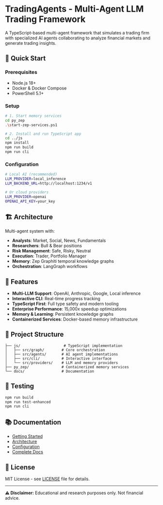 # TradingAgents - Multi-Agent LLM Trading Framework

A TypeScript-based multi-agent framework that simulates a trading firm with specialized AI agents collaborating to analyze financial markets and generate trading insights.

## 🚀 Quick Start

### Prerequisites
- Node.js 18+
- Docker & Docker Compose 
- PowerShell 5.1+

### Setup
```bash
# 1. Start memory services
cd py_zep
.\start-zep-services.ps1

# 2. Install and run TypeScript app
cd ../js
npm install
npm run build
npm run cli
```

### Configuration
```bash
# Local AI (recommended)
LLM_PROVIDER=local_inference
LLM_BACKEND_URL=http://localhost:1234/v1

# Or cloud providers
LLM_PROVIDER=openai
OPENAI_API_KEY=your_key
```

## 🏗️ Architecture

Multi-agent system with:
- **Analysts**: Market, Social, News, Fundamentals
- **Researchers**: Bull & Bear positions  
- **Risk Management**: Safe, Risky, Neutral
- **Execution**: Trader, Portfolio Manager
- **Memory**: Zep Graphiti temporal knowledge graphs
- **Orchestration**: LangGraph workflows

## 🎯 Features

- **Multi-LLM Support**: OpenAI, Anthropic, Google, Local inference
- **Interactive CLI**: Real-time progress tracking
- **TypeScript First**: Full type safety and modern tooling
- **Enterprise Performance**: 15,000x speedup optimizations
- **Memory & Learning**: Persistent knowledge graphs
- **Containerized Services**: Docker-based memory infrastructure

## 📁 Project Structure

```
├── js/                    # TypeScript implementation
│   ├── src/graph/        # Core orchestration
│   ├── src/agents/       # AI agent implementations  
│   ├── src/cli/          # Interactive interface
│   └── src/providers/    # LLM and memory providers
├── py_zep/               # Containerized memory services
└── docs/                 # Documentation
```

## 🧪 Testing

```bash
npm run build
npm run test-enhanced
npm run cli
```

## 📚 Documentation

- [Getting Started](docs/GETTING-STARTED.md)
- [Architecture](docs/ARCHITECTURE.md) 
- [Configuration](docs/CONFIGURATION.md)
- [Complete Docs](docs/)

## 📄 License

MIT License - see [LICENSE](LICENSE) file for details.

---

**⚠️ Disclaimer:** Educational and research purposes only. Not financial advice.
